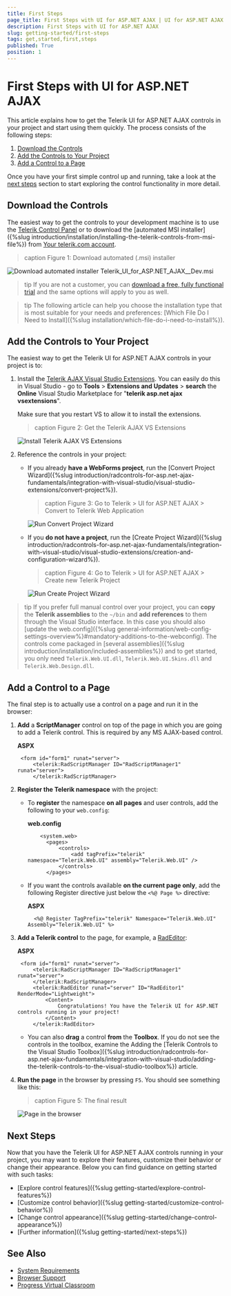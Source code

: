 ```yaml
---
title: First Steps
page_title: First Steps with UI for ASP.NET AJAX | UI for ASP.NET AJAX Documentation
description: First Steps with UI for ASP.NET AJAX
slug: getting-started/first-steps
tags: get,started,first,steps
published: True
position: 1
---
```


# First Steps with UI for ASP.NET AJAX

This article explains how to get the Telerik UI for ASP.NET AJAX controls in your project and start using them quickly. The process consists of the following steps:

1. [Download the Controls](#download-the-controls)
1. [Add the Controls to Your Project](#add-the-controls-to-your-project)
1. [Add a Control to a Page](#add-a-control-to-a-page)

Once you have your first simple control up and running, take a look at the [next steps](#next-steps) section to start exploring the control functionality in more detail.

## Download the Controls

The easiest way to get the controls to your development machine is to use the [Telerik Control Panel](https://www.telerik.com/download-trial-file/v2/control-panel) or to download the [automated MSI installer]({%slug introduction/installation/installing-the-telerik-controls-from-msi-file%}) from [Your telerik.com account](https://www.telerik.com/account/product-download?product=RCAJAX).

>caption Figure 1: Download automated (.msi) installer

![Download automated installer Telerik_UI_for_ASP.NET_AJAX_<version>_Dev.msi](images/download-msi.png "Download automated installer Telerik_UI_for_ASP.NET_AJAX_<version>_Dev.msi")

>tip If you are not a customer, you can [download a free, fully functional trial](https://www.telerik.com/download-trial-file/v2-b/ui-for-asp.net-ajax) and the same options will apply to you as well.

>tip The following article can help you choose the installation type that is most suitable for your needs and preferences: [Which File Do I Need to Install]({%slug installation/which-file-do-i-need-to-install%}).

## Add the Controls to Your Project

The easiest way to get the Telerik UI for ASP.NET AJAX controls in your project is to:

1. Install the [Telerik AJAX Visual Studio Extensions](https://marketplace.visualstudio.com/items?itemName=TelerikInc.TelerikASPNETAJAXVSExtensions). You can easily do this in Visual Studio - go to **Tools** > **Extensions and Updates** >  **search** the **Online** Visual Studio Marketplace for "**telerik asp.net ajax vsextensions**".

    Make sure that you restart VS to allow it to install the extensions.

    >caption Figure 2: Get the Telerik AJAX VS Extensions

    ![Install Telerik AJAX VS Extensions](images/get-vs-extensions.png "Install Telerik AJAX VS Extensions")

1. Reference the controls in your project:

    * If you already **have a WebForms project**, run the [Convert Project Wizard]({%slug introduction/radcontrols-for-asp.net-ajax-fundamentals/integration-with-visual-studio/visual-studio-extensions/convert-project%}).
    
        >caption Figure 3: Go to Telerik > UI for ASP.NET AJAX > Convert to Telerik Web Application

        ![Run Convert Project Wizard](../general-information/integration-with-visual-studio/visual-studio-extensions/images/introduction-vsx_telerikmenu_convertwizard.png "Run Convert Project Wizard")

    * If you **do not have a project**, run the [Create Project Wizard]({%slug introduction/radcontrols-for-asp.net-ajax-fundamentals/integration-with-visual-studio/visual-studio-extensions/creation-and-configuration-wizard%}).

        >caption Figure 4: Go to Telerik > UI for ASP.NET AJAX > Create new Telerik Project

        ![Run Create Project Wizard](../general-information/integration-with-visual-studio/visual-studio-extensions/images/introduction-vsx_overview_menucreate.png "Run Create Project Wizard")


>tip If you prefer full manual control over your project, you can **copy** the **Telerik assemblies** to the `~/bin` and **add references** to them through the Visual Studio interface. In this case you should also [update the web.config]({%slug general-information/web-config-settings-overview%}#mandatory-additions-to-the-webconfig). The controls come packaged in [several assemblies]({%slug introduction/installation/included-assemblies%}) and to get started, you only need `Telerik.Web.UI.dll`, `Telerik.Web.UI.Skins.dll` and `Telerik.Web.Design.dll`.

## Add a Control to a Page

The final step is to actually use a control on a page and run it in the browser:

1. **Add** a **ScriptManager** control on top of the page in which you are going to add a Telerik control. This is required by any MS AJAX-based control.

    **ASPX**

        <form id="form1" runat="server">
            <telerik:RadScriptManager ID="RadScriptManager1" runat="server">
            </telerik:RadScriptManager>

1. **Register the Telerik namespace** with the project:

    * To **register** the namespace **on all pages** and user controls, add the following to your `web.config`:

        **web.config**

              <system.web>
                <pages>
                    <controls>
                        <add tagPrefix="telerik" namespace="Telerik.Web.UI" assembly="Telerik.Web.UI" />
                    </controls>
                </pages> 


    * If you want the controls available **on the current page only**, add the following Register directive just below the `<%@ Page %>` directive:

        **ASPX**

            <%@ Register TagPrefix="telerik" Namespace="Telerik.Web.UI" Assembly="Telerik.Web.UI" %> 


1. **Add a Telerik control** to the page, for example, a [RadEditor](https://demos.telerik.com/aspnet-ajax/editor/examples/overview/defaultcs.aspx):

    **ASPX**

        <form id="form1" runat="server">
            <telerik:RadScriptManager ID="RadScriptManager1" runat="server">
            </telerik:RadScriptManager>
            <telerik:RadEditor runat="server" ID="RadEditor1" RenderMode="Lightweight">
                <Content>
                    Congratulations! You have the Telerik UI for ASP.NET controls running in your project!
                </Content>
            </telerik:RadEditor>

    * You can also **drag** a control **from** the **Toolbox**. If you do not see the controls in the toolbox, examine the Adding the [Telerik Controls to the Visual Studio Toolbox]({%slug introduction/radcontrols-for-asp.net-ajax-fundamentals/integration-with-visual-studio/adding-the-telerik-controls-to-the-visual-studio-toolbox%}) article.

1. **Run the page** in the browser by pressing `F5`. You should see something like this:

    >caption Figure 5: The final result

    ![Page in the browser](images/page-in-browser.png "Page in the browser")

## Next Steps

Now that you have the Telerik UI for ASP.NET AJAX controls running in your project, you may want to explore their features, customize their behavior or change their appearance. Below you can find guidance on getting started with such tasks:

* [Explore control features]({%slug getting-started/explore-control-features%})
* [Customize control behavior]({%slug getting-started/customize-control-behavior%})
* [Change control appearance]({%slug getting-started/change-control-appearance%})
* [Further information]({%slug getting-started/next-steps%})

## See Also

* [System Requirements](https://www.telerik.com/aspnet-ajax/tech-sheets/system-requirements)
* [Browser Support](https://www.telerik.com/aspnet-ajax/tech-sheets/browser-support)
* [Progress Virtual Classroom](https://www.telerik.com/account/support/virtual-classroom)
